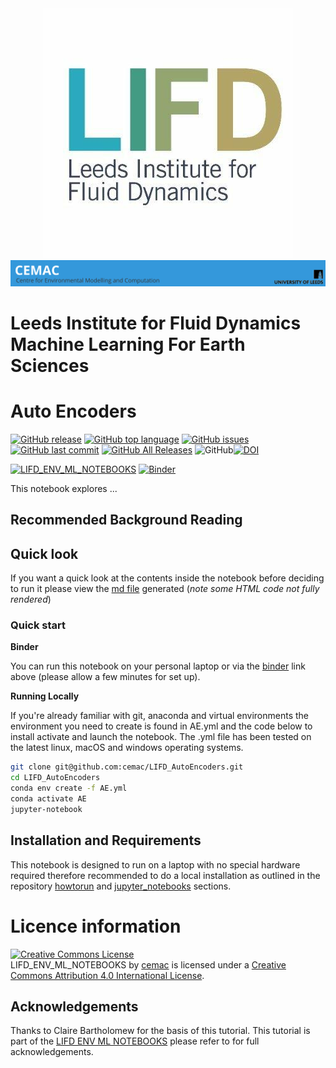 <div align="center">
<img src="https://github.com/cemac/LIFD_ENV_ML_NOTEBOOKS/blob/main/images/LIFDlogo.png"></a>
<a href="https://www.cemac.leeds.ac.uk/">
  <img src="https://github.com/cemac/cemac_generic/blob/master/Images/cemac.png"></a>
  <br>
</div>

# Leeds Institute for Fluid Dynamics Machine Learning For Earth Sciences #

# Auto Encoders

[![GitHub release](https://img.shields.io/github/release/cemac/LIFD_AutoEncoders.svg)](https://github.com/cemac/LIFD_AutoEncoders/releases) [![GitHub top language](https://img.shields.io/github/languages/top/cemac/LIFD_AutoEncoders.svg)](https://github.com/cemac/LIFD_AutoEncoders) [![GitHub issues](https://img.shields.io/github/issues/cemac/LIFD_AutoEncoders.svg)](https://github.com/cemac/LIFD_AutoEncoders/issues) [![GitHub last commit](https://img.shields.io/github/last-commit/cemac/LIFD_AutoEncoders.svg)](https://github.com/cemac/LIFD_AutoEncoders/commits/master) [![GitHub All Releases](https://img.shields.io/github/downloads/cemac/LIFD_AutoEncoders/total.svg)](https://github.com/cemac/LIFD_AutoEncoders/releases) ![GitHub](https://img.shields.io/github/license/cemac/LIFD_AutoEncoders.svg)[![DOI](https://zenodo.org/badge/366734586.svg)](https://zenodo.org/badge/latestdoi/366734586)

[![LIFD_ENV_ML_NOTEBOOKS](https://github.com/cemac/LIFD_AutoEncoders/actions/workflows/python-package-conda-AE.yml/badge.svg)](https://github.com/cemac/LIFD_AutoEncoders/actions/workflows/python-package-conda-AE.yml)
[![Binder](https://mybinder.org/badge_logo.svg)](https://mybinder.org/v2/gh/cemac/LIFD_AutoEncoders/HEAD?labpath=AutoEncoders.ipynb)

This notebook explores ...

## Recommended Background Reading


## Quick look

If you want a quick look at the contents inside the notebook before deciding to run it please view the [md file](https://github.com/cemac/LIFD_AutoEncoders/blob/main/AutoEncoders.md) generated (*note some HTML code not fully rendered*)


### Quick start

**Binder**

You can run this notebook on your personal laptop or via the [binder](https://mybinder.readthedocs.io/en/latest/index.html#what-is-binder) link above (please allow a few minutes for set up).

**Running Locally**

If you're already familiar with git, anaconda and virtual environments the environment you need to create is found in AE.yml and the code below to install activate and launch the notebook. The .yml file has been tested on the latest linux, macOS and windows operating systems.

```bash
git clone git@github.com:cemac/LIFD_AutoEncoders.git
cd LIFD_AutoEncoders
conda env create -f AE.yml
conda activate AE
jupyter-notebook
```

## Installation and Requirements

This notebook is designed to run on a laptop with no special hardware required therefore recommended to do a local installation as outlined in the repository [howtorun](https://github.com/cemac/LIFD_ENV_ML_NOTEBOOKS/howtorun.md) and [jupyter_notebooks](https://github.com/cemac/LIFD_ENV_ML_NOTEBOOKS/jupyter_notebooks.md) sections.


# Licence information #

<a rel="license" href="http://creativecommons.org/licenses/by/4.0/"><img alt="Creative Commons License" style="border-width:0" src="https://i.creativecommons.org/l/by/4.0/88x31.png" /></a><br /><span xmlns:dct="http://purl.org/dc/terms/" property="dct:title">LIFD_ENV_ML_NOTEBOOKS</span> by <a xmlns:cc="http://creativecommons.org/ns#" href="http://cemac.leeds.ac.uk/" property="cc:attributionName" rel="cc:attributionURL">cemac</a> is licensed under a <a rel="license" href="http://creativecommons.org/licenses/by/4.0/">Creative Commons Attribution 4.0 International License</a>.

## Acknowledgements

Thanks to Claire Bartholomew for the basis of this tutorial. This tutorial is part of the [LIFD ENV ML NOTEBOOKS](https://github.com/cemac/LIFD_ENV_ML_NOTEBOOKS) please refer to for full acknowledgements.
